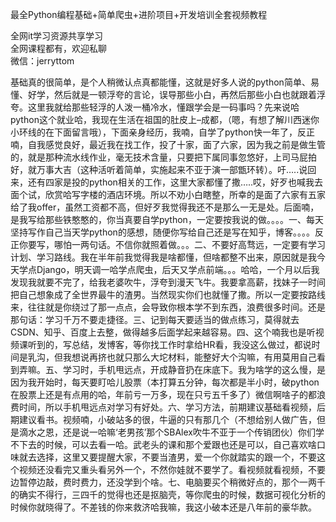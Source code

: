 最全Python编程基础+简单爬虫+进阶项目+开发培训全套视频教程

全网it学习资源共享学习<br>全网课程都有，欢迎私聊<br>微信：jerryttom<br>

基础真的很简单，是个人稍微认点真都能懂，这就是好多人说的python简单、易懂、好学，然后就是一顿浮夸的言论，误导那些小白，再然后那些小白也就跟着浮夸。这里我就给那些轻浮的人泼一桶冷水，懂跟学会是一码事吗？先来说哈python这个就业哈，我现在生活在祖国的肚皮上–成都，（嗯，有想了解川西迷你小环线的在下面留言哦），下面亲身经历，我喃，自学了python快一年了，反正喃，自我感觉良好，最近我在找工作，投了十家，面了六家，因为我之前是做生管的，就是那种流水线作业，毫无技术含量，只要把下属同事忽悠好，上司马屁拍好，就万事大吉（这种活听着简单，实施起来不亚于演一部甑环转）。吁…..说回来，还有四家是投的python相关的工作，这里大家都懂了撒…..哎，好歹也喊我去面个试，欣赏哈写字楼的酒店环境。所以不劝小白瞎整，所幸的是面了六家有五家给了我offer，虽然工资都不高，但好歹我觉得我还不是那么一无是处。后面喃，是我写给那些铁憨憨的，你当真要自学python，一定要按我说的做。。。。一、每天坚持写作自己当天学python的感想，随便你写给自己还是写在知乎，博客。。。。反正你要写，哪怕一两句话。不信你就照着做。。。二、不要好高骛远，一定要有学习计划、学习路线。我在半年前我觉得我是啥都懂，但啥都整不出来，原因就是我今天学点Django，明天调一哈学点爬虫，后天又学点前端。。。哈哈，一个月以后我发现我就要不完了，给我老婆吹牛，浮夸到漫天飞牛。我要拿高薪，找妹子一时间把自己想象成了全世界最牛的渣男。当然现实你们也就懂了撒。所以一定要按路线来，往往就是你绕过了那一点点，会导致你根本学不到东西，浪费很多时间。还是那句话：学习千万不要走捷径。三、记到每天要适当的做点练习，莫得就去CSDN、知乎、百度上去整，做得越多后面学起来越容易。四、这个喃我也是听视频课听到的，写总结，发博客，等你找工作时拿给HR看，我没这么做过，都说时间是乳沟，但我想说再挤也就只那么大坨材料，能整好大个沟嘛，有用莫用自己看到弄嘛。五、学习时，手机甩远点，开成静音扔在床底下。我为啥学的这么慢，是因为我开始时，每天要盯哈儿股票（本打算五分钟，每次都是半小时，破python在股票上还是有点用的哈，年前亏一万多，现在只亏五千多了）微信啊啥子的都浪费时间，所以手机甩远点对学习有好处。六、学习方法，前期建议基础看视频，后期建议看书。视频喃，小破站多的很，牛逼的只有那几个（不想给别人做广告，但是滴水之恩，还是说一哈嘛‘老男孩’那个SBAlex吹牛不亚于一个传销团伙）你们学不下去的时候，可以去看一哈。武老头的课和那个爱跟也还是可以，自己喜欢啥口味就去选择，这里又要提醒大家，不要当渣男，爱一个你就踏实的跟一个，不要这个视频还没看完又重头看另外一个，不然你娃就不要学了。看视频就看视频，不要边暂停边敲，费时费力，还没学到个啥。七、电脑要买个稍微好点的，那个一两千的确实不得行，三四千的觉得也还是抠脑壳，等你爬虫的时候，数据可视化分析的时候你就晓得了。不差钱的你来救济哈我嘛，我这小破本还是八年前的豪华款。